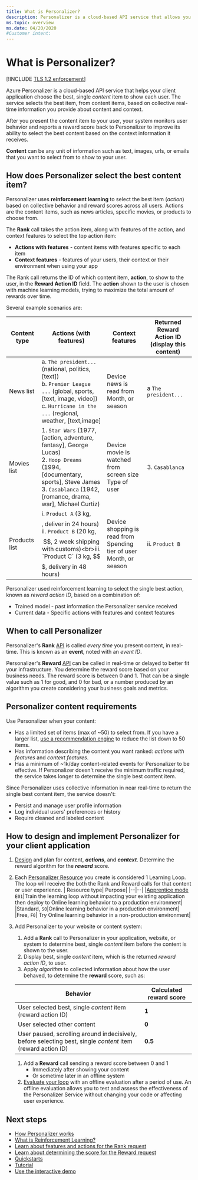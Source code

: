 ```yaml
---
title: What is Personalizer?
description: Personalizer is a cloud-based API service that allows you to choose the best experience to show to your users, learning from their real-time behavior.
ms.topic: overview
ms.date: 04/20/2020
#Customer intent:
---
```


# What is Personalizer?

[!INCLUDE [TLS 1.2 enforcement](../../../includes/cognitive-services-tls-announcement.md)]

Azure Personalizer is a cloud-based API service that helps your client application choose the best, single _content_ item to show each user. The service selects the best item, from content items, based on collective real-time information you provide about content and context.

After you present the content item to your user, your system monitors user behavior and reports a reward score back to Personalizer to improve its ability to select the best content based on the context information it receives.

**Content** can be any unit of information such as text, images, urls, or emails that you want to select from to show to your user.

<!--
![What is personalizer animation](./media/what-is-personalizer.gif)
-->

## How does Personalizer select the best content item?

Personalizer uses **reinforcement learning** to select the best item (_action_) based on collective behavior and reward scores across all users. Actions are the content items, such as news articles, specific movies, or products to choose from.

The **Rank** call takes the action item, along with features of the action, and context features to select the top action item:

* **Actions with features** - content items with features specific to each item
* **Context features** - features of your users, their context or their environment when using your app

The Rank call returns the ID of which content item, __action__, to show to the user, in the **Reward Action ID** field.
The __action__ shown to the user is chosen with machine learning models, trying to maximize the total amount of rewards over time.

Several example scenarios are:

|Content type|**Actions (with features)**|**Context features**|Returned Reward Action ID<br>(display this content)|
|--|--|--|--|
|News list|a. `The president...` (national, politics, [text])<br>b. `Premier League ...` (global, sports, [text, image, video])<br> c. `Hurricane in the ...` (regional, weather, [text,image]|Device news is read from<br>Month, or season<br>|a `The president...`|
|Movies list|1. `Star Wars` (1977, [action, adventure, fantasy], George Lucas)<br>2. `Hoop Dreams` (1994, [documentary, sports], Steve James<br>3. `Casablanca` (1942, [romance, drama, war], Michael Curtiz)|Device movie is watched from<br>screen size<br>Type of user<br>|3. `Casablanca`|
|Products list|i. `Product A` (3 kg, $$$$, deliver in 24 hours)<br>ii. `Product B` (20 kg, $$, 2 week shipping with customs)<br>iii. `Product C` (3 kg, $$$, delivery in 48 hours)|Device shopping  is read from<br>Spending tier of user<br>Month, or season|ii. `Product B`|

Personalizer used reinforcement learning to select the single best action, known as _reward action ID_, based on a combination of:
* Trained model - past information the Personalizer service received
* Current data - Specific actions with features and context features

## When to call Personalizer

Personalizer's **Rank** [API](https://go.microsoft.com/fwlink/?linkid=2092082) is called _every time_ you present content, in real-time. This is known as an **event**, noted with an _event ID_.

Personalizer's **Reward** [API](https://westus2.dev.cognitive.microsoft.com/docs/services/personalizer-api/operations/Reward) can be called in real-time or delayed to better fit your infrastructure. You determine the reward score based on your business needs. The reward score is between 0 and 1. That can be a single value such as 1 for good, and 0 for bad, or a number produced by an algorithm you create considering your business goals and metrics.

## Personalizer content requirements

Use Personalizer when your content:

* Has a limited set of items (max of ~50) to select from. If you have a larger list, [use a recommendation engine](where-can-you-use-personalizer.md#how-to-use-personalizer-with-a-recommendation-solution) to reduce the list down to 50 items.
* Has information describing the content you want ranked: _actions with features_ and _context features_.
* Has a minimum of ~1k/day content-related events for Personalizer to be effective. If Personalizer doesn't receive the minimum traffic required, the service takes longer to determine the single best content item.

Since Personalizer uses collective information in near real-time to return the single best content item, the service doesn't:
* Persist and manage user profile information
* Log individual users' preferences or history
* Require cleaned and labeled content

## How to design and implement Personalizer for your client application

1. [Design](concepts-features.md) and plan for content, **_actions_**, and **_context_**. Determine the reward algorithm for the **_reward_** score.
1. Each [Personalizer Resource](how-to-settings.md) you create is considered 1 Learning Loop. The loop will receive the both the Rank and Reward calls for that content or user experience.
    | Resource type| Purpose|
    |--|--|
    |[Apprentice mode](concept-apprentice-mode.md) `E01`|Train the learning loop without impacting your existing application then deploy to Online learning behavior to a production environment|
    |Standard, `S0`|Online learning behavior in a production environment|
    |Free, `F0`| Try Online learning behavior in a non-production environment|
1. Add Personalizer to your website or content system:
    1. Add a **Rank** call to Personalizer in your application, website, or system to determine best, single _content_ item before the content is shown to the user.
    1. Display best, single _content_ item, which is the returned _reward action ID_, to user.
    1. Apply _algorithm_ to collected information about how the user behaved, to determine the **reward** score, such as:

    |Behavior|Calculated reward score|
    |--|--|
    |User selected best, single _content_ item (reward action ID)|**1**|
    |User selected other content|**0**|
    |User paused, scrolling around indecisively, before selecting best, single _content_ item (reward action ID)|**0.5**|

    1. Add a **Reward** call sending a reward score between 0 and 1
        * Immediately after showing your content
        * Or sometime later in an offline system
    1. [Evaluate your loop](concepts-offline-evaluation.md) with an offline evaluation after a period of use. An offline evaluation allows you to test and assess the effectiveness of the Personalizer Service without changing your code or affecting user experience.

## Next steps


* [How Personalizer works](how-personalizer-works.md)
* [What is Reinforcement Learning?](concepts-reinforcement-learning.md)
* [Learn about features and actions for the Rank request](concepts-features.md)
* [Learn about determining the score for the Reward request](concept-rewards.md)
* [Quickstarts](sdk-learning-loop.md)
* [Tutorial](tutorial-use-azure-notebook-generate-loop-data.md)
* [Use the interactive demo](https://personalizationdemo.azurewebsites.net/)
